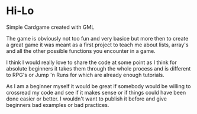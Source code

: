 # Hi-Lo
Simple Cardgame created with GML

The game is obviously not too fun and very basice but more then to create a great game it was meant as a first project to teach me about lists, array's and all the other possible functions you encounter in a game. 

I think I would really love to share the code at some point as I think for absolute beginners it takes them through the whole process and is different to RPG's or Jump 'n Runs for which are already enough tutorials. 

As I am a beginner myself it would be great if somebody would be willing to crossread my code and see if it makes sense or if things could have been done easier or better. I wouldn't want to publish it before and give beginners bad examples or bad practices.
